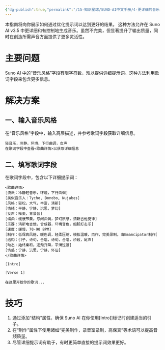 ```yaml
---
{"dg-publish":true,"permalink":"/15-知识星球/SUNO-AI中文手册/4-更详细的音乐风格使用方式/","dgPassFrontmatter":true,"created":"2024-07-30T22:39:37.095+08:00","updated":"2024-07-31T23:08:35.333+08:00"}
---
```



本指南将向你展示如何通过优化提示词以达到更好的结果。
这种方法允许在 Suno AI v3.5 中更详细和有控制地生成音乐。虽然不完美，但显著提升了输出质量，同时在创造所需声音方面提供了更多灵活性。
# 主要问题
Suno AI 中的“音乐风格”字段有限字符数，难以提供详细提示词。这种方法利用歌词字段来包含更多信息。

# 解决方案

## 一、输入音乐风格
在“音乐风格”字段中，输入高层描述，并参考歌词字段获取详细信息。
```
轻音乐，冷静，环境，下行曲调，女声
在歌词字段中查看<歌曲详情>以获取详细信息
```

## 二、填写歌词字段
在歌词字段中，包含以下详细提示词：
```
<歌曲详情>
[流派：冷静轻音乐，环境，下行曲调]
[类似音乐人：Tycho, Bonobo, Nujabes]
[风格：轻松，大气，丰富，清新]
[情绪：平静，宁静，沉思，梦幻]
[女声：唯美，背景音]
[编曲：缓慢节奏，悠闲曲调，梦幻质感，清新吉他旋律]
[乐器：清新电吉他，合成器，环境音色，细腻打击乐]
[速度：缓慢，70-90 BPM]
[制作：低保真风格，暖色调，轻柔压缩，模拟温暖，杰作，完美录制，由Emancipator制作]
[结构：引子，诗句，合唱，诗句，合唱，桥段，尾声]
[动态：始终柔和，逐渐升降，平滑过渡]
[情感：宁静，沉思，宁静，怀旧]
</歌曲详情>

[Intro]

[Verse 1]

在这里开始你的歌词...
```

# 技巧
1. 通过添加“结构”属性，确保 Suno AI 在你使用[Intro]]标记时创建适当的引子。
2. 在“制作”属性下使用诸如“完美制作，录音室录制，高保真”等术语可以提高音频质量。
3. 尽管详细提示词有助于，有时更简单直接的提示词效果更好。